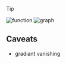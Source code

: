 >[!tip]
>![function](https://wikimedia.org/api/rest_v1/media/math/render/svg/e5b42d3fad3c41825a1493a0daa271523cbab01c)
>![graph](https://upload.wikimedia.org/wikipedia/commons/8/88/Logistic-curve.svg)


## Caveats
- gradiant vanishing




